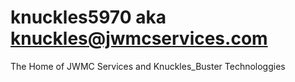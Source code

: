 # knuckles5970 aka knuckles@jwmcservices.com
The Home of JWMC Services and Knuckles_Buster Technologgies












